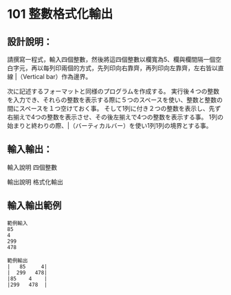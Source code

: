 # 101 整數格式化輸出
## 設計說明：
請撰寫一程式，輸入四個整數，然後將這四個整數以欄寬為5、欄與欄間隔一個空白字元，再以每列印兩個的方式，先列印向右靠齊，再列印向左靠齊，左右皆以直線 |（Vertical bar）作為邊界。

次に記述するフォーマットと同様のプログラムを作成する。
実行後４つの整数を入力でき、それらの整数を表示する際に５つのスペースを使い、整数と整数の間にスペースを１つ空けておく事。
そして1列に付き２つの整数を表示し、先ず右揃えで4つの整数を表示させ、その後左揃えで4つの整数を表示する事。
1列の始まりと終わりの際、|（バーティカルバー）を使い1列1列の境界とする事。

## 輸入輸出：
輸入說明
四個整數

輸出說明
格式化輸出

## 輸入輸出範例
```
範例輸入
85
4
299
478

範例輸出
|   85     4|
|  299   478|
|85    4    |
|299   478  |
```
